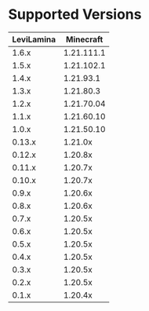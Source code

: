 # Supported Versions

| LeviLamina | Minecraft  |
|------------|------------|
| 1.6.x      | 1.21.111.1 |
| 1.5.x      | 1.21.102.1 |
| 1.4.x      | 1.21.93.1  |
| 1.3.x      | 1.21.80.3  |
| 1.2.x      | 1.21.70.04 |
| 1.1.x      | 1.21.60.10 |
| 1.0.x      | 1.21.50.10 |
| 0.13.x     | 1.21.0x    |
| 0.12.x     | 1.20.8x    |
| 0.11.x     | 1.20.7x    |
| 0.10.x     | 1.20.7x    |
| 0.9.x      | 1.20.6x    |
| 0.8.x      | 1.20.6x    |
| 0.7.x      | 1.20.5x    |
| 0.6.x      | 1.20.5x    |
| 0.5.x      | 1.20.5x    |
| 0.4.x      | 1.20.5x    |
| 0.3.x      | 1.20.5x    |
| 0.2.x      | 1.20.5x    |
| 0.1.x      | 1.20.4x    |
